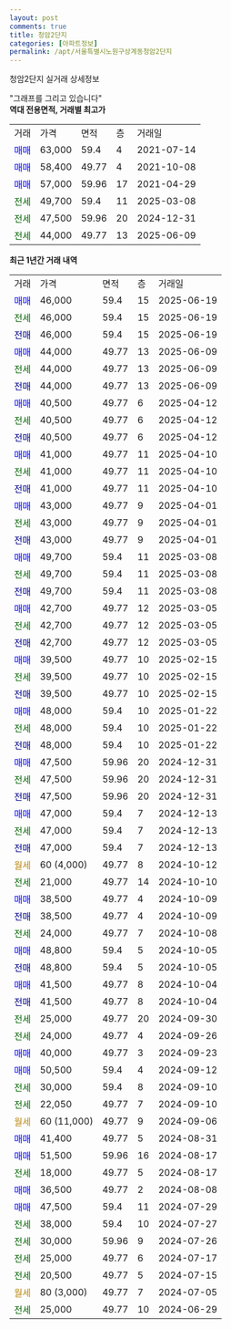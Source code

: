 ```yaml
---
layout: post
comments: true
title: 청암2단지
categories: [아파트정보]
permalink: /apt/서울특별시노원구상계동청암2단지
---
```


청암2단지 실거래 상세정보

<script type="text/javascript">
  google.charts.load('current', {'packages':['line', 'corechart']});
  google.charts.setOnLoadCallback(drawChart);

  function drawChart() {
    var data = new google.visualization.DataTable();
    data.addColumn('date', '거래일');
    data.addColumn('number', "매매");
    data.addColumn('number', "전세");
    data.addColumn('number', "전매");

    data.addRows([[new Date(Date.parse("2025-06-19")), 46000, null, null], [new Date(Date.parse("2025-06-19")), null, 46000, null], [new Date(Date.parse("2025-06-19")), null, null, 46000], [new Date(Date.parse("2025-06-09")), 44000, null, null], [new Date(Date.parse("2025-06-09")), null, 44000, null], [new Date(Date.parse("2025-06-09")), null, null, 44000], [new Date(Date.parse("2025-04-12")), 40500, null, null], [new Date(Date.parse("2025-04-12")), null, 40500, null], [new Date(Date.parse("2025-04-12")), null, null, 40500], [new Date(Date.parse("2025-04-10")), 41000, null, null], [new Date(Date.parse("2025-04-10")), null, 41000, null], [new Date(Date.parse("2025-04-10")), null, null, 41000], [new Date(Date.parse("2025-04-01")), 43000, null, null], [new Date(Date.parse("2025-04-01")), null, 43000, null], [new Date(Date.parse("2025-04-01")), null, null, 43000], [new Date(Date.parse("2025-03-08")), 49700, null, null], [new Date(Date.parse("2025-03-08")), null, 49700, null], [new Date(Date.parse("2025-03-08")), null, null, 49700], [new Date(Date.parse("2025-03-05")), 42700, null, null], [new Date(Date.parse("2025-03-05")), null, 42700, null], [new Date(Date.parse("2025-03-05")), null, null, 42700], [new Date(Date.parse("2025-02-15")), 39500, null, null], [new Date(Date.parse("2025-02-15")), null, 39500, null], [new Date(Date.parse("2025-02-15")), null, null, 39500], [new Date(Date.parse("2025-01-22")), 48000, null, null], [new Date(Date.parse("2025-01-22")), null, 48000, null], [new Date(Date.parse("2025-01-22")), null, null, 48000], [new Date(Date.parse("2024-12-31")), 47500, null, null], [new Date(Date.parse("2024-12-31")), null, 47500, null], [new Date(Date.parse("2024-12-31")), null, null, 47500], [new Date(Date.parse("2024-12-13")), 47000, null, null], [new Date(Date.parse("2024-12-13")), null, 47000, null], [new Date(Date.parse("2024-12-13")), null, null, 47000], [new Date(Date.parse("2024-10-12")), null, null, null], [new Date(Date.parse("2024-10-10")), null, 21000, null], [new Date(Date.parse("2024-10-09")), 38500, null, null], [new Date(Date.parse("2024-10-09")), null, null, 38500], [new Date(Date.parse("2024-10-08")), null, 24000, null], [new Date(Date.parse("2024-10-05")), 48800, null, null], [new Date(Date.parse("2024-10-05")), null, null, 48800], [new Date(Date.parse("2024-10-04")), 41500, null, null], [new Date(Date.parse("2024-10-04")), null, null, 41500], [new Date(Date.parse("2024-09-30")), null, 25000, null], [new Date(Date.parse("2024-09-26")), null, 24000, null], [new Date(Date.parse("2024-09-23")), 40000, null, null], [new Date(Date.parse("2024-09-12")), 50500, null, null], [new Date(Date.parse("2024-09-10")), null, 30000, null], [new Date(Date.parse("2024-09-10")), null, 22050, null], [new Date(Date.parse("2024-09-06")), null, null, null], [new Date(Date.parse("2024-08-31")), 41400, null, null], [new Date(Date.parse("2024-08-17")), 51500, null, null], [new Date(Date.parse("2024-08-17")), null, 18000, null], [new Date(Date.parse("2024-08-08")), 36500, null, null], [new Date(Date.parse("2024-07-29")), 47500, null, null], [new Date(Date.parse("2024-07-27")), null, 38000, null], [new Date(Date.parse("2024-07-26")), null, 30000, null], [new Date(Date.parse("2024-07-17")), null, 25000, null], [new Date(Date.parse("2024-07-15")), null, 20500, null], [new Date(Date.parse("2024-07-05")), null, null, null], [new Date(Date.parse("2024-06-29")), null, 25000, null]]);

    var options = {
      hAxis: {
        format: 'yyyy/MM/dd'
      },    
      lineWidth: 0,
      pointsVisible: true,    
      title: '최근 1년간 유형별 실거래가 분포',
      legend: { position: 'bottom' }
    };

    var formatter = new google.visualization.NumberFormat({pattern:'###,###'} );
    formatter.format(data, 1);
    formatter.format(data, 2);
    
    setTimeout(function() {
        var chart = new google.visualization.LineChart(document.getElementById('columnchart_material'));
        chart.draw(data, (options));
        document.getElementById('loading').style.display = 'none';
    }, 200);
  }
</script>


<div id="loading" style="z-index:20; display: block; margin-left: 0px">"그래프를 그리고 있습니다"</div>
<div id="columnchart_material" style="width: 95%; margin-left: 0px; display: block"></div>
<!-- contents start -->
<b>역대 전용면적, 거래별 최고가</b>
<table class="sortable">
    <tr>
      <td>거래</td>
      <td>가격</td>
      <td>면적</td>
      <td>층</td>
      <td>거래일</td>
    </tr>
        <tr>
          <td><a style="color: blue">매매</a></td>
          <td>63,000</td>
          <td>59.4</td>
          <td>4</td>
          <td>2021-07-14</td>
        </tr>            <tr>
          <td><a style="color: blue">매매</a></td>
          <td>58,400</td>
          <td>49.77</td>
          <td>4</td>
          <td>2021-10-08</td>
        </tr>            <tr>
          <td><a style="color: blue">매매</a></td>
          <td>57,000</td>
          <td>59.96</td>
          <td>17</td>
          <td>2021-04-29</td>
        </tr>        
        <tr>
              <td><a style="color: darkgreen">전세</a></td>
              <td>49,700</td>
              <td>59.4</td>
              <td>11</td>
              <td>2025-03-08</td>
            </tr>            <tr>
              <td><a style="color: darkgreen">전세</a></td>
              <td>47,500</td>
              <td>59.96</td>
              <td>20</td>
              <td>2024-12-31</td>
            </tr>            <tr>
              <td><a style="color: darkgreen">전세</a></td>
              <td>44,000</td>
              <td>49.77</td>
              <td>13</td>
              <td>2025-06-09</td>
            </tr>        
    
</table>

<b>최근 1년간 거래 내역</b>

<table class="sortable">
    <tr>
      <td>거래</td>
      <td>가격</td>
      <td>면적</td>
      <td>층</td>
      <td>거래일</td>
    </tr>
    <tr>
      <td><a style="color: blue">매매</a></td>
      <td>46,000</td>
      <td>59.4</td>
      <td>15</td>
      <td>2025-06-19</td>
    </tr>          <tr>
      <td><a style="color: darkgreen">전세</a></td>
      <td>46,000</td>
      <td>59.4</td>
      <td>15</td>
      <td>2025-06-19</td>
    </tr>          <tr>
      <td><a style="color: darkblue">전매</a></td>
      <td>46,000</td>
      <td>59.4</td>
      <td>15</td>
      <td>2025-06-19</td>
    </tr>          <tr>
      <td><a style="color: blue">매매</a></td>
      <td>44,000</td>
      <td>49.77</td>
      <td>13</td>
      <td>2025-06-09</td>
    </tr>          <tr>
      <td><a style="color: darkgreen">전세</a></td>
      <td>44,000</td>
      <td>49.77</td>
      <td>13</td>
      <td>2025-06-09</td>
    </tr>          <tr>
      <td><a style="color: darkblue">전매</a></td>
      <td>44,000</td>
      <td>49.77</td>
      <td>13</td>
      <td>2025-06-09</td>
    </tr>          <tr>
      <td><a style="color: blue">매매</a></td>
      <td>40,500</td>
      <td>49.77</td>
      <td>6</td>
      <td>2025-04-12</td>
    </tr>          <tr>
      <td><a style="color: darkgreen">전세</a></td>
      <td>40,500</td>
      <td>49.77</td>
      <td>6</td>
      <td>2025-04-12</td>
    </tr>          <tr>
      <td><a style="color: darkblue">전매</a></td>
      <td>40,500</td>
      <td>49.77</td>
      <td>6</td>
      <td>2025-04-12</td>
    </tr>          <tr>
      <td><a style="color: blue">매매</a></td>
      <td>41,000</td>
      <td>49.77</td>
      <td>11</td>
      <td>2025-04-10</td>
    </tr>          <tr>
      <td><a style="color: darkgreen">전세</a></td>
      <td>41,000</td>
      <td>49.77</td>
      <td>11</td>
      <td>2025-04-10</td>
    </tr>          <tr>
      <td><a style="color: darkblue">전매</a></td>
      <td>41,000</td>
      <td>49.77</td>
      <td>11</td>
      <td>2025-04-10</td>
    </tr>          <tr>
      <td><a style="color: blue">매매</a></td>
      <td>43,000</td>
      <td>49.77</td>
      <td>9</td>
      <td>2025-04-01</td>
    </tr>          <tr>
      <td><a style="color: darkgreen">전세</a></td>
      <td>43,000</td>
      <td>49.77</td>
      <td>9</td>
      <td>2025-04-01</td>
    </tr>          <tr>
      <td><a style="color: darkblue">전매</a></td>
      <td>43,000</td>
      <td>49.77</td>
      <td>9</td>
      <td>2025-04-01</td>
    </tr>          <tr>
      <td><a style="color: blue">매매</a></td>
      <td>49,700</td>
      <td>59.4</td>
      <td>11</td>
      <td>2025-03-08</td>
    </tr>          <tr>
      <td><a style="color: darkgreen">전세</a></td>
      <td>49,700</td>
      <td>59.4</td>
      <td>11</td>
      <td>2025-03-08</td>
    </tr>          <tr>
      <td><a style="color: darkblue">전매</a></td>
      <td>49,700</td>
      <td>59.4</td>
      <td>11</td>
      <td>2025-03-08</td>
    </tr>          <tr>
      <td><a style="color: blue">매매</a></td>
      <td>42,700</td>
      <td>49.77</td>
      <td>12</td>
      <td>2025-03-05</td>
    </tr>          <tr>
      <td><a style="color: darkgreen">전세</a></td>
      <td>42,700</td>
      <td>49.77</td>
      <td>12</td>
      <td>2025-03-05</td>
    </tr>          <tr>
      <td><a style="color: darkblue">전매</a></td>
      <td>42,700</td>
      <td>49.77</td>
      <td>12</td>
      <td>2025-03-05</td>
    </tr>          <tr>
      <td><a style="color: blue">매매</a></td>
      <td>39,500</td>
      <td>49.77</td>
      <td>10</td>
      <td>2025-02-15</td>
    </tr>          <tr>
      <td><a style="color: darkgreen">전세</a></td>
      <td>39,500</td>
      <td>49.77</td>
      <td>10</td>
      <td>2025-02-15</td>
    </tr>          <tr>
      <td><a style="color: darkblue">전매</a></td>
      <td>39,500</td>
      <td>49.77</td>
      <td>10</td>
      <td>2025-02-15</td>
    </tr>          <tr>
      <td><a style="color: blue">매매</a></td>
      <td>48,000</td>
      <td>59.4</td>
      <td>10</td>
      <td>2025-01-22</td>
    </tr>          <tr>
      <td><a style="color: darkgreen">전세</a></td>
      <td>48,000</td>
      <td>59.4</td>
      <td>10</td>
      <td>2025-01-22</td>
    </tr>          <tr>
      <td><a style="color: darkblue">전매</a></td>
      <td>48,000</td>
      <td>59.4</td>
      <td>10</td>
      <td>2025-01-22</td>
    </tr>          <tr>
      <td><a style="color: blue">매매</a></td>
      <td>47,500</td>
      <td>59.96</td>
      <td>20</td>
      <td>2024-12-31</td>
    </tr>          <tr>
      <td><a style="color: darkgreen">전세</a></td>
      <td>47,500</td>
      <td>59.96</td>
      <td>20</td>
      <td>2024-12-31</td>
    </tr>          <tr>
      <td><a style="color: darkblue">전매</a></td>
      <td>47,500</td>
      <td>59.96</td>
      <td>20</td>
      <td>2024-12-31</td>
    </tr>          <tr>
      <td><a style="color: blue">매매</a></td>
      <td>47,000</td>
      <td>59.4</td>
      <td>7</td>
      <td>2024-12-13</td>
    </tr>          <tr>
      <td><a style="color: darkgreen">전세</a></td>
      <td>47,000</td>
      <td>59.4</td>
      <td>7</td>
      <td>2024-12-13</td>
    </tr>          <tr>
      <td><a style="color: darkblue">전매</a></td>
      <td>47,000</td>
      <td>59.4</td>
      <td>7</td>
      <td>2024-12-13</td>
    </tr>          <tr>
      <td><a style="color: darkgoldenrod">월세</a></td>
      <td>60 (4,000)</td>
      <td>49.77</td>
      <td>8</td>
      <td>2024-10-12</td>
    </tr>          <tr>
      <td><a style="color: darkgreen">전세</a></td>
      <td>21,000</td>
      <td>49.77</td>
      <td>14</td>
      <td>2024-10-10</td>
    </tr>          <tr>
      <td><a style="color: blue">매매</a></td>
      <td>38,500</td>
      <td>49.77</td>
      <td>4</td>
      <td>2024-10-09</td>
    </tr>          <tr>
      <td><a style="color: darkblue">전매</a></td>
      <td>38,500</td>
      <td>49.77</td>
      <td>4</td>
      <td>2024-10-09</td>
    </tr>          <tr>
      <td><a style="color: darkgreen">전세</a></td>
      <td>24,000</td>
      <td>49.77</td>
      <td>7</td>
      <td>2024-10-08</td>
    </tr>          <tr>
      <td><a style="color: blue">매매</a></td>
      <td>48,800</td>
      <td>59.4</td>
      <td>5</td>
      <td>2024-10-05</td>
    </tr>          <tr>
      <td><a style="color: darkblue">전매</a></td>
      <td>48,800</td>
      <td>59.4</td>
      <td>5</td>
      <td>2024-10-05</td>
    </tr>          <tr>
      <td><a style="color: blue">매매</a></td>
      <td>41,500</td>
      <td>49.77</td>
      <td>8</td>
      <td>2024-10-04</td>
    </tr>          <tr>
      <td><a style="color: darkblue">전매</a></td>
      <td>41,500</td>
      <td>49.77</td>
      <td>8</td>
      <td>2024-10-04</td>
    </tr>          <tr>
      <td><a style="color: darkgreen">전세</a></td>
      <td>25,000</td>
      <td>49.77</td>
      <td>20</td>
      <td>2024-09-30</td>
    </tr>          <tr>
      <td><a style="color: darkgreen">전세</a></td>
      <td>24,000</td>
      <td>49.77</td>
      <td>4</td>
      <td>2024-09-26</td>
    </tr>          <tr>
      <td><a style="color: blue">매매</a></td>
      <td>40,000</td>
      <td>49.77</td>
      <td>3</td>
      <td>2024-09-23</td>
    </tr>          <tr>
      <td><a style="color: blue">매매</a></td>
      <td>50,500</td>
      <td>59.4</td>
      <td>4</td>
      <td>2024-09-12</td>
    </tr>          <tr>
      <td><a style="color: darkgreen">전세</a></td>
      <td>30,000</td>
      <td>59.4</td>
      <td>8</td>
      <td>2024-09-10</td>
    </tr>          <tr>
      <td><a style="color: darkgreen">전세</a></td>
      <td>22,050</td>
      <td>49.77</td>
      <td>7</td>
      <td>2024-09-10</td>
    </tr>          <tr>
      <td><a style="color: darkgoldenrod">월세</a></td>
      <td>60 (11,000)</td>
      <td>49.77</td>
      <td>9</td>
      <td>2024-09-06</td>
    </tr>          <tr>
      <td><a style="color: blue">매매</a></td>
      <td>41,400</td>
      <td>49.77</td>
      <td>5</td>
      <td>2024-08-31</td>
    </tr>          <tr>
      <td><a style="color: blue">매매</a></td>
      <td>51,500</td>
      <td>59.96</td>
      <td>16</td>
      <td>2024-08-17</td>
    </tr>          <tr>
      <td><a style="color: darkgreen">전세</a></td>
      <td>18,000</td>
      <td>49.77</td>
      <td>5</td>
      <td>2024-08-17</td>
    </tr>          <tr>
      <td><a style="color: blue">매매</a></td>
      <td>36,500</td>
      <td>49.77</td>
      <td>2</td>
      <td>2024-08-08</td>
    </tr>          <tr>
      <td><a style="color: blue">매매</a></td>
      <td>47,500</td>
      <td>59.4</td>
      <td>11</td>
      <td>2024-07-29</td>
    </tr>          <tr>
      <td><a style="color: darkgreen">전세</a></td>
      <td>38,000</td>
      <td>59.4</td>
      <td>10</td>
      <td>2024-07-27</td>
    </tr>          <tr>
      <td><a style="color: darkgreen">전세</a></td>
      <td>30,000</td>
      <td>59.96</td>
      <td>9</td>
      <td>2024-07-26</td>
    </tr>          <tr>
      <td><a style="color: darkgreen">전세</a></td>
      <td>25,000</td>
      <td>49.77</td>
      <td>6</td>
      <td>2024-07-17</td>
    </tr>          <tr>
      <td><a style="color: darkgreen">전세</a></td>
      <td>20,500</td>
      <td>49.77</td>
      <td>5</td>
      <td>2024-07-15</td>
    </tr>          <tr>
      <td><a style="color: darkgoldenrod">월세</a></td>
      <td>80 (3,000)</td>
      <td>49.77</td>
      <td>7</td>
      <td>2024-07-05</td>
    </tr>          <tr>
      <td><a style="color: darkgreen">전세</a></td>
      <td>25,000</td>
      <td>49.77</td>
      <td>10</td>
      <td>2024-06-29</td>
    </tr>      </table>
<!-- contents end -->    

